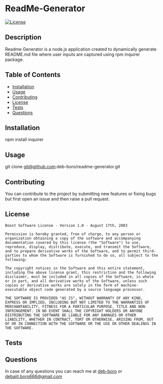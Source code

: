 
# ReadMe-Generator


[![License](https://img.shields.io/badge/License-Boost_1.0-lightblue.svg)](https://www.boost.org/LICENSE_1_0.txt)
      

## Description
Readme Generator is a node.js application created to dynamically generate README.md file where user inputs are captured using rpm inquirer package.

## Table of Contents 
- [Installation](#Installation)
- [Usage](#Usage)
- [Contributing](#Contributing)
- [License](#License)
- [Tests](#Tests)
- [Questions](#Questions)

## Installation
npm install inquirer

## Usage
git clone git@github.com:deb-boro/readme-generator.git <yourProjectfolderName>

## Contributing
You can contribute to the project by submitting new features or fixing bugs but first open an issue and then raise a pull request. 

## License

    Boost Software License - Version 1.0 - August 17th, 2003

    Permission is hereby granted, free of charge, to any person or organization obtaining a copy of the software and accompanying documentation covered by this license (the "Software") to use,    reproduce, display, distribute, execute, and transmit the Software, and to prepare derivative works of the Software, and to permit third-parties to whom the Software is furnished to do so, all subject to the following:
    
    The copyright notices in the Software and this entire statement, including the above license grant, this restriction and the following disclaimer, must be included in all copies of the Software, in whole or in part, and all derivative works of the Software, unless such copies or derivative works are solely in the form of machine-executable object code generated by a source language processor.

    THE SOFTWARE IS PROVIDED "AS IS", WITHOUT WARRANTY OF ANY KIND, EXPRESS OR IMPLIED, INCLUDING BUT NOT LIMITED TO THE WARRANTIES OF MERCHANTABILITY, FITNESS FOR A PARTICULAR PURPOSE, TITLE AND NON-INFRINGEMENT. IN NO EVENT SHALL THE COPYRIGHT HOLDERS OR ANYONE DISTRIBUTING THE SOFTWARE BE LIABLE FOR ANY DAMAGES OR OTHER LIABILITY, WHETHER IN CONTRACT, TORT OR OTHERWISE, ARISING FROM, OUT OF OR IN CONNECTION WITH THE SOFTWARE OR THE USE OR OTHER DEALINGS IN THE SOFTWARE.
    

## Tests

## Questions
In case of any questions you can reach me at [deb-boro](https://github.com/deb-boro) or [debajit.boro666@gmail.com](debajit.boro666@gmail.com)

